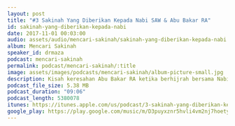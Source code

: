 ```yaml
---
layout: post
title: "#3 Sakinah Yang Diberikan Kepada Nabi SAW & Abu Bakar RA"
id: sakinah-yang-diberikan-kepada-nabi
date: 2017-11-01 00:03:00
audio: assets/audio/mencari-sakinah/sakinah-yang-diberikan-kepada-nabi.mp3
album: Mencari Sakinah
speaker_id: drmaza
podcast: mencari-sakinah
permalink: podcast/mencari-sakinah/:title
image: assets/images/podcasts/mencari-sakinah/album-picture-small.jpg
description: Kisah keresahan Abu Bakar RA ketika berhijrah bersama Nabi SAW. 
podcast_file_size: 5.38 MB
podcast_duration: "09:06"
podcast_length: 5380078
itunes: https://itunes.apple.com/us/podcast/3-sakinah-yang-diberikan-kepada-nabi-saw-abu-bakar-ra/id1312701517?i=1000394721886
google_play: https://play.google.com/music/m/D3puyxznr5hvli4vm2nj7hoetym?t=3_Sakinah_Yang_Diberikan_Kepada_Nabi_SAW__Abu_Bakar_RA-Mencari_Sakinah
---
```

